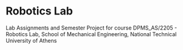 # Robotics Lab

Lab Assignments and Semester Project for course DPMS_AS/2205 - Robotics Lab, School of Mechanical Engineering, National Technical University of Athens
